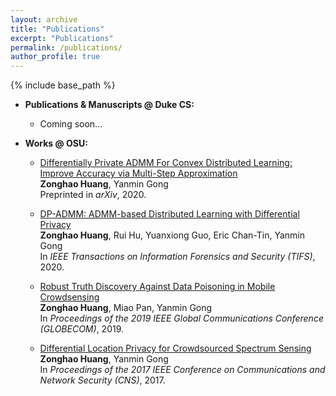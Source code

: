 ```yaml
---
layout: archive
title: "Publications"
excerpt: "Publications"
permalink: /publications/
author_profile: true
---
```

{% include base_path %}


* <b>Publications & Manuscripts @ Duke CS:</b>
  * Coming soon...

* <b>Works @ OSU:</b>
  * [Differentially Private ADMM For Convex Distributed Learning: Improve Accuracy via Multi-Step Approximation](https://zonghaohuang007.github.io/home/files/paper4.pdf) <br>
    <b>Zonghao Huang</b>, Yanmin Gong <br>
    Preprinted in <i>arXiv</i>, 2020.
  
  * [DP-ADMM: ADMM-based Distributed Learning with Differential Privacy](https://zonghaohuang007.github.io/home/files/paper2.pdf) <br>
    <b>Zonghao Huang</b>, Rui Hu, Yuanxiong Guo, Eric Chan-Tin, Yanmin Gong <br> 
    In <i> IEEE Transactions on Information Forensics and Security (TIFS)</i>, 2020.

  * [Robust Truth Discovery Against Data Poisoning in Mobile Crowdsensing](https://zonghaohuang007.github.io/home/files/paper3.pdf) <br>
    <b>Zonghao Huang</b>, Miao Pan, Yanmin Gong <br> 
    In <i>Proceedings of the 2019 IEEE Global Communications Conference (GLOBECOM)</i>, 2019.

  * [Differential Location Privacy for Crowdsourced Spectrum Sensing](https://zonghaohuang007.github.io/home/files/paper1.pdf) <br>
    <b>Zonghao Huang</b>, Yanmin Gong <br>
    In <i>Proceedings of the 2017 IEEE Conference on Communications and Network Security (CNS)</i>, 2017.
